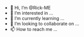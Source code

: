 - 👋 Hi, I’m @Rick-ME
- 👀 I’m interested in ...
- 🌱 I’m currently learning ...
- 💞️ I’m looking to collaborate on ...
- 📫 How to reach me ...

<!---
Rick-ME/Rick-ME is a ✨ special ✨ repository because its `README.md` (this file) appears on your GitHub profile.
You can click the Preview link to take a look at your changes.
--->
